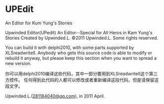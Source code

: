 # UPEdit
An Editor for Kum Yung's Stories


  Upwinded Editor(UPedit)
  An Editor--Special for All Heros in Kam Yung's Stories
  Created by Upwinded.L.
  ©2011 Upwinded.L. Some rights reserved.



  You can build it with delphi2010, with some parts supported by XLSreadwriteII.
  Anybody who gets this source code is able to modify or rebuild it anyway,
  but please keep this section when you want to spread a new version.



  你可以用delphi2010编译这些代码，其中一部分要用到XLSreadwriteII这个第三方控件。
  任何得到此代码的人都可以修改或者重新编译这段代码，但是请保留这段文字。


  Upwinded.L.(281184040@qq.com), in 2011 April. 
